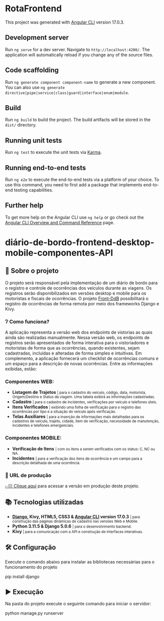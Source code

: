 # RotaFrontend

This project was generated with [Angular CLI](https://github.com/angular/angular-cli) version 17.0.3.

## Development server

Run `ng serve` for a dev server. Navigate to `http://localhost:4200/`. The application will automatically reload if you change any of the source files.

## Code scaffolding

Run `ng generate component component-name` to generate a new component. You can also use `ng generate directive|pipe|service|class|guard|interface|enum|module`.

## Build

Run `ng build` to build the project. The build artifacts will be stored in the `dist/` directory.

## Running unit tests

Run `ng test` to execute the unit tests via [Karma](https://karma-runner.github.io).

## Running end-to-end tests

Run `ng e2e` to execute the end-to-end tests via a platform of your choice. To use this command, you need to first add a package that implements end-to-end testing capabilities.

## Further help

To get more help on the Angular CLI use `ng help` or go check out the [Angular CLI Overview and Command Reference](https://angular.io/cli) page.


# diário-de-bordo-frontend-desktop-mobile-componentes-API

## 📖 Sobre o projeto

O projeto será responsável pela implementação de um diário de bordo para o registro e controle de ocorrências dos veículos durante as viagens. Os registros serão disponibilizados em versões desktop e mobile para os motoristas e fiscais de ocorrências. O projeto [Front-DdB](https://github.com/GobiraArthur/FrontDdB.git) possibilitará o registro de ocorrências de forma remota por meio dos frameworks Django e Kivy.

### ❔ Como funciona?

A aplicação representa a versão web dos endpoints de vistorias as quais ainda são realizadas manualmente. Nessa versão web, os endpoints de registros serão apresentados de forma interativa para o vistoriadores e motoristas de forma que as ocorrências, quando existentes, sejam cadastradas, incluídas e alteradas de forma simples e intuitivas. Em complemento, a aplicação fornecerá um checklist de ocorrências comuns e um espaço para a descrição de novas ocorrências. 
Entre as informações exibidas, estão:
### Componentes WEB:
- <b>Listagem de Trajetos</b> <small>| para o cadastro do veículo, código, data, motorista, Origem/Destino e Status da viagem. Uma tabela exibirá as informações cadastradas.</small>
- <b>Cadastro</b> <small>| para o cadastro de incidentes, verificações por veículo e telefones úteis.</small>
- <b>Itens Verificados</b> <small>| exibindo uma folha de verificação para o registro das ocorrências por tipo e a situação do veículo após verificação.</small>
- <b>Telas Auxiliares</b> <small>| para a inserção de informações mais detalhadas para os cadastros de veículo, trajeto, cidade, item de verificação, necessidade de manutenção, incidentes e telefones emergenciais.</small>
### Componentes MOBILE:
- <b>Verificação de Itens</b> <small>| com os itens a serem verificados com os status: C, NC ou NA.</small>
- <b>Incidentes</b> <small>| para a verificação dos itens de ocorrência e um campo para a descrição detalhada de uma ocorrência.</small>

### 🔗 URL de produção

[👉🏽 Clique aqui](https://github.com/GobiraArthur/FrontDdB/tree/desenvolvimento) para acessar a versão em produção deste projeto.

## 📚 Tecnologias utilizadas

- <b>[Django](https://www.djangoproject.com/download/5.0.8/tarball/), Kivy, HTML5, CSS3 & [Angular CLI](https://github.com/angular/angular-cli) version 17.0.3</b> <small>| para construção das páginas dinâmicas de cadastro nas versões Web e Mobile.</small>
- <b>Python 3.11.5 & Django 5.0.6</b> <small>| para o desenvolvimento backend.</small>
- <b>Kivy </b> <small>| para a comunicação com a API e construção de interfaces interativas.</small>

## 🛠 Configuração

Execute o comando abaixo para instalar as bibliotecas necessárias para o funcionamento do projeto

pip install django

## ▶ Execução

Na pasta do projeto execute o seguinte comando para iniciar o servidor:

python manage.py runserver
